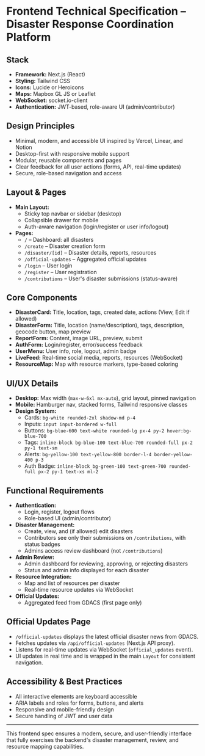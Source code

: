 # Frontend Technical Specification – Disaster Response Coordination Platform

## Stack
- **Framework:** Next.js (React)
- **Styling:** Tailwind CSS
- **Icons:** Lucide or Heroicons
- **Maps:** Mapbox GL JS or Leaflet
- **WebSocket:** socket.io-client
- **Authentication:** JWT-based, role-aware UI (admin/contributor)

## Design Principles
- Minimal, modern, and accessible UI inspired by Vercel, Linear, and Notion
- Desktop-first with responsive mobile support
- Modular, reusable components and pages
- Clear feedback for all user actions (forms, API, real-time updates)
- Secure, role-based navigation and access

## Layout & Pages
- **Main Layout:**
  - Sticky top navbar or sidebar (desktop)
  - Collapsible drawer for mobile
  - Auth-aware navigation (login/register or user info/logout)
- **Pages:**
  - `/` – Dashboard: all disasters
  - `/create` – Disaster creation form
  - `/disaster/[id]` – Disaster details, reports, resources
  - `/official-updates` – Aggregated official updates
  - `/login` – User login
  - `/register` – User registration
  - `/contributions` – User's disaster submissions (status-aware)

## Core Components
- **DisasterCard:** Title, location, tags, created date, actions (View, Edit if allowed)
- **DisasterForm:** Title, location (name/description), tags, description, geocode button, map preview
- **ReportForm:** Content, image URL, preview, submit
- **AuthForm:** Login/register, error/success feedback
- **UserMenu:** User info, role, logout, admin badge
- **LiveFeed:** Real-time social media, reports, resources (WebSocket)
- **ResourceMap:** Map with resource markers, type-based coloring

## UI/UX Details
- **Desktop:** Max width (`max-w-6xl mx-auto`), grid layout, pinned navigation
- **Mobile:** Hamburger nav, stacked forms, Tailwind responsive classes
- **Design System:**
  - Cards: `bg-white rounded-2xl shadow-md p-4`
  - Inputs: `input input-bordered w-full`
  - Buttons: `bg-blue-600 text-white rounded-lg px-4 py-2 hover:bg-blue-700`
  - Tags: `inline-block bg-blue-100 text-blue-700 rounded-full px-2 py-1 text-sm`
  - Alerts: `bg-yellow-100 text-yellow-800 border-l-4 border-yellow-400 p-3`
  - Auth Badge: `inline-block bg-green-100 text-green-700 rounded-full px-2 py-1 text-xs ml-2`

## Functional Requirements
- **Authentication:**
  - Login, register, logout flows
  - Role-based UI (admin/contributor)
- **Disaster Management:**
  - Create, view, and (if allowed) edit disasters
  - Contributors see only their submissions on `/contributions`, with status badges
  - Admins access review dashboard (not `/contributions`)
- **Admin Review:**
  - Admin dashboard for reviewing, approving, or rejecting disasters
  - Status and admin info displayed for each disaster
- **Resource Integration:**
  - Map and list of resources per disaster
  - Real-time resource updates via WebSocket
- **Official Updates:**
  - Aggregated feed from GDACS (first page only)

## Official Updates Page
- `/official-updates` displays the latest official disaster news from GDACS.
- Fetches updates via `/api/official-updates` (Next.js API proxy).
- Listens for real-time updates via WebSocket (`official_updates` event).
- UI updates in real time and is wrapped in the main `Layout` for consistent navigation.

## Accessibility & Best Practices
- All interactive elements are keyboard accessible
- ARIA labels and roles for forms, buttons, and alerts
- Responsive and mobile-friendly design
- Secure handling of JWT and user data

---

This frontend spec ensures a modern, secure, and user-friendly interface that fully exercises the backend's disaster management, review, and resource mapping capabilities.

